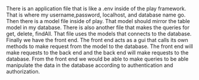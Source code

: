 There is an application file that is like a .env inside of the play framework. That is where my username,password, localhost, and database name go. 
Then there is a model file inside of play. That model should mirror the table model in my database. 
There is also another file that makes the queries for get, delete, findAll. That file uses the models that connects to the database.
Finally we have the front end. The front end acts as a gui that calls its own methods to make request from the model to the database. 
The front end will make requests to the back end and the back end will make requests to the database. From the front end we would be able to make queries to be able manipulate the data in the database according to authentication and authorization.
